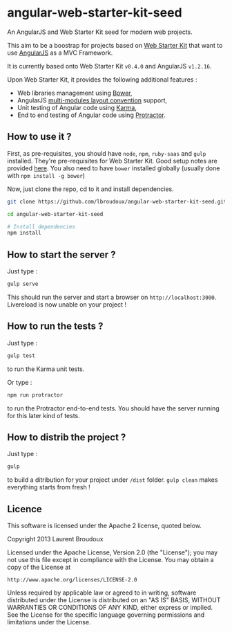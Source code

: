 angular-web-starter-kit-seed
============================

An AngularJS and Web Starter Kit seed for modern web projects.

This aim to be a boostrap for projects based on [Web Starter Kit](http://developers.google.com/web/starter-kit) that want to use [AngularJS](http://www.angularjs.org) as a MVC Framework.

It is currently based onto Web Starter Kit `v0.4.0` and AngularJS `v1.2.16`.

Upon Web Starter Kit, it provides the following additional features :
* Web libraries management using [Bower](http://www.bower.io),
* AngularJS [multi-modules layout convention](https://docs.google.com/document/d/1XXMvReO8-Awi1EZXAXS4PzDzdNvV6pGcuaF4Q9821Es/pub) support,
* Unit testing of Angular code using [Karma](http://karma-runner.github.io),
* End to end testing of Angular code using [Protractor](https://github.com/angular/protractor).

How to use it ?
---------------

First, as pre-requisites, you should have `node`, `npm`, `ruby-saas` and `gulp` installed. They're pre-requisites for Web Starter Kit. Good setup notes are provided [here](https://developers.google.com/web/fundamentals/tools/setup/setup_kit#install-tooling). You also need to have `bower` installed globally (usually done with `npm install -g bower`)

Now, just clone the repo, cd to it and install dependencies.

```sh
git clone https://github.com/lbroudoux/angular-web-starter-kit-seed.git

cd angular-web-starter-kit-seed

# Install dependencies
npm install
```


How to start the server ?
-------------------------

Just type :

```sh
gulp serve
```

This should run the server and start a browser on `http://localhost:3000`. Livereload is now unable on your project !


How to run the tests ?
----------------------

Just type : 

```sh
gulp test
```

to run the Karma unit tests.

Or type :

```sh
npm run protractor
```

to run the Protractor end-to-end tests. You should have the server running for this later kind of tests.


How to distrib the project ?
----------------------------

Just type :

```sh
gulp
```

to build a ditribution for your project under `/dist` folder. `gulp clean` makes everything starts from fresh !


Licence
-------

This software is licensed under the Apache 2 license, quoted below.

Copyright 2013 Laurent Broudoux

Licensed under the Apache License, Version 2.0 (the "License"); you may not
use this file except in compliance with the License. You may obtain a copy of
the License at

    http://www.apache.org/licenses/LICENSE-2.0

Unless required by applicable law or agreed to in writing, software
distributed under the License is distributed on an "AS IS" BASIS, WITHOUT
WARRANTIES OR CONDITIONS OF ANY KIND, either express or implied. See the
License for the specific language governing permissions and limitations under
the License.
